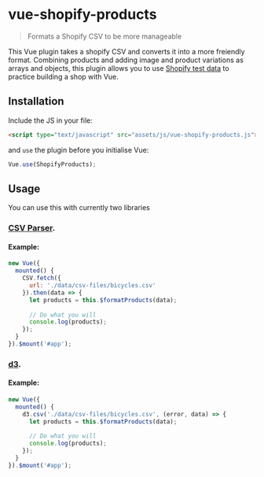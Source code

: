 # vue-shopify-products

> Formats a Shopify CSV to be more manageable

This Vue plugin takes a shopify CSV and converts it into a more freiendly format. Combining products and adding image and product variations as arrays and objects, this plugin allows you to use [Shopify test data](https://github.com/shopifypartners/shopify-product-csvs-and-images) to practice building a shop with Vue.

## Installation

Include the JS in your file:

```html
<script type="text/javascript" src="assets/js/vue-shopify-products.js"></script>
```

and `use` the plugin before you initialise Vue:

```js
Vue.use(ShopifyProducts);
```

## Usage

You can use this with currently two libraries

### [CSV Parser](https://github.com/okfn/csv.js).

#### Example:

```js
new Vue({
  mounted() {
    CSV.fetch({
      url: './data/csv-files/bicycles.csv'
    }).then(data => {
      let products = this.$formatProducts(data);
      
      // Do what you will
      console.log(products);
    });
  }
}).$mount('#app');
```

### [d3](https://d3js.org/).

#### Example:

```js
new Vue({
  mounted() {
    d3.csv('./data/csv-files/bicycles.csv', (error, data) => {
      let products = this.$formatProducts(data);
      
      // Do what you will
      console.log(products);
    });
  }
}).$mount('#app');
```
